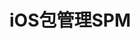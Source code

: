 <!--
 * @Author: tangdaoyong
 * @Date: 2021-05-21 10:31:01
 * @LastEditors: tangdaoyong
 * @LastEditTime: 2021-05-21 10:31:01
 * @Description: iOS包管理SPM
-->
# iOS包管理SPM